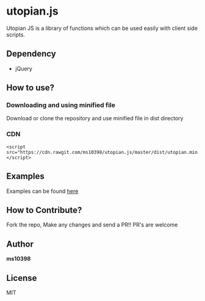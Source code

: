 # utopian.js

Utopian JS is a library of functions which can be used easily with client side scripts.

## Dependency

- jQuery

## How to use?

### Downloading and using minified file

Download or clone the repository and use minified file in dist directory

### CDN

```
<script src="https://cdn.rawgit.com/ms10398/utopian.js/master/dist/utopian.min.js"></script>
```

## Examples

Examples can be found [here](examples/index.html)

## How to Contribute?

Fork the repo, Make any changes and send a PR!!
PR's are welcome

## Author

**ms10398**

## License

MIT
